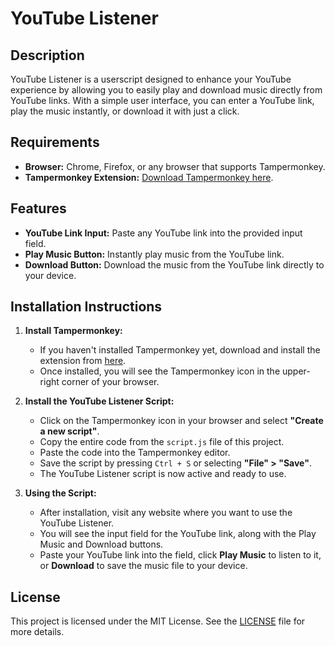 # YouTube Listener

## Description

YouTube Listener is a userscript designed to enhance your YouTube experience by allowing you to easily play and download music directly from YouTube links. With a simple user interface, you can enter a YouTube link, play the music instantly, or download it with just a click.

## Requirements

- **Browser:** Chrome, Firefox, or any browser that supports Tampermonkey.
- **Tampermonkey Extension:** [Download Tampermonkey here](https://www.tampermonkey.net/).

## Features

- **YouTube Link Input:** Paste any YouTube link into the provided input field.
- **Play Music Button:** Instantly play music from the YouTube link.
- **Download Button:** Download the music from the YouTube link directly to your device.

## Installation Instructions

1. **Install Tampermonkey:**
   - If you haven't installed Tampermonkey yet, download and install the extension from [here](https://www.tampermonkey.net/).
   - Once installed, you will see the Tampermonkey icon in the upper-right corner of your browser.

2. **Install the YouTube Listener Script:**
   - Click on the Tampermonkey icon in your browser and select **"Create a new script"**.
   - Copy the entire code from the `script.js` file of this project.
   - Paste the code into the Tampermonkey editor.
   - Save the script by pressing `Ctrl + S` or selecting **"File" > "Save"**.
   - The YouTube Listener script is now active and ready to use.

3. **Using the Script:**
   - After installation, visit any website where you want to use the YouTube Listener.
   - You will see the input field for the YouTube link, along with the Play Music and Download buttons.
   - Paste your YouTube link into the field, click **Play Music** to listen to it, or **Download** to save the music file to your device.

## License

This project is licensed under the MIT License. See the [LICENSE](https://github.com/blurskydev/youtube-listener/blob/main/LICENSE) file for more details.
